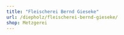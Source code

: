 ```yaml
---
title: "Fleischerei Bernd Gieseke"
url: /diepholz/fleischerei-bernd-gieseke/
shop: Metzgerei
---
```

